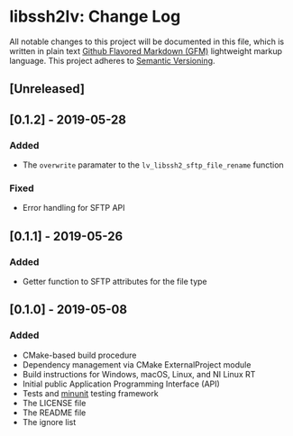 # libssh2lv: Change Log

All notable changes to this project will be documented in this file, which is written in plain text [Github Flavored Markdown (GFM)](https://help.github.com/articles/github-flavored-markdown/) lightweight markup language. This project adheres to [Semantic Versioning](http://semver.org).

## [Unreleased]

## [0.1.2] - 2019-05-28

### Added

- The `overwrite` paramater to the `lv_libssh2_sftp_file_rename` function

### Fixed

- Error handling for SFTP API

## [0.1.1] - 2019-05-26

### Added

- Getter function to SFTP attributes for the file type

## [0.1.0] - 2019-05-08

### Added

- CMake-based build procedure
- Dependency management via CMake ExternalProject module
- Build instructions for Windows, macOS, Linux, and NI Linux RT
- Initial public Application Programming Interface (API)
- Tests and [minunit](https://github.com/siu/minunit) testing framework
- The LICENSE file
- The README file
- The ignore list

